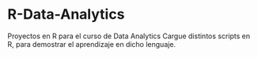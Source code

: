 # R-Data-Analytics
Proyectos en R para el curso de Data Analytics
Cargue distintos scripts en R, para demostrar el aprendizaje en dicho lenguaje.
